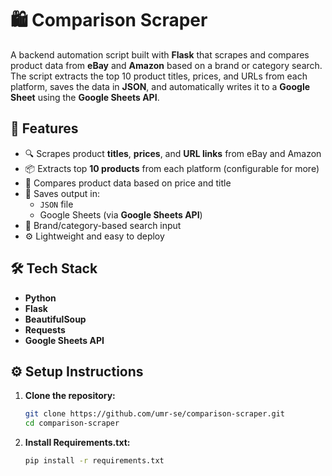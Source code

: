 # 🛍️ Comparison Scraper

A backend automation script built with **Flask** that scrapes and compares product data from **eBay** and **Amazon** based on a brand or category search. The script extracts the top 10 product titles, prices, and URLs from each platform, saves the data in **JSON**, and automatically writes it to a **Google Sheet** using the **Google Sheets API**.

## 🚀 Features

- 🔍 Scrapes product **titles**, **prices**, and **URL links** from eBay and Amazon
- 📦 Extracts top **10 products** from each platform (configurable for more)
- 🧠 Compares product data based on price and title
- 📁 Saves output in:
  - `JSON` file
  - Google Sheets (via **Google Sheets API**)
- 🔁 Brand/category-based search input
- ⚙️ Lightweight and easy to deploy

## 🛠️ Tech Stack

- **Python**
- **Flask**
- **BeautifulSoup**
- **Requests**
- **Google Sheets API**


## ⚙️ Setup Instructions

1. **Clone the repository:**
   ```bash
   git clone https://github.com/umr-se/comparison-scraper.git
   cd comparison-scraper
   ```
2. **Install Requirements.txt:**
   ```bash
   pip install -r requirements.txt
   ```
   


